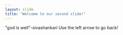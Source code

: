```yaml
---
layout: slide
title: "Welcome to our second slide!"
---
```

"god is well"-sivashankari
Use the left arrow to go back!
